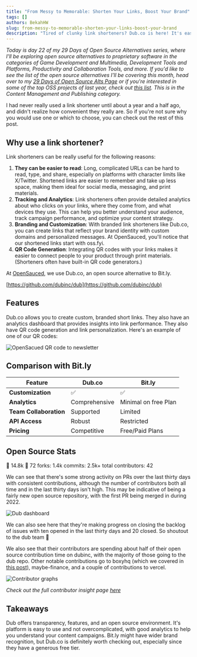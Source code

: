 ```yaml
---
title: "From Messy to Memorable: Shorten Your Links, Boost Your Brand"
tags: []
authors: BekahHW
slug: from-messy-to-memorable-shorten-your-links-boost-your-brand
description: "Tired of clunky link shorteners? Dub.co is here! It's easy to use, packed with features, and totally open source. "
---
```


*Today is day 22 of my 29 Days of Open Source Alternatives series, where I'll be exploring open source alternatives to proprietary software in the categories of Game Development and Multimedia, Development Tools and Platforms, Productivity and Collaboration Tools, and more. If you'd like to see the list of the open source alternatives I'll be covering this month, head over to my [29 Days of Open Source Alts Page](https://oss.fyi/oss-alts) or if you're interested in some of the top OSS projects of last year, check out [this list](https://oss.fyi/top-oss-2023). This is in the Content Management and Publishing category.* 

I had never really used a link shortener until about a year and a half ago, and didn't realize how convenient they really are. So if you're not sure why you would use one or which to choose, you can check out the rest of this post.

<!-- truncate -->

## Why use a link shortener?

Link shorteners can be really useful for the following reasons:

1. **They can be easier to read**:  Long, complicated URLs can be hard to read, type, and share, especially on platforms with character limits like X/Twitter. Shortened links are easier to remember and take up less space, making them ideal for social media, messaging, and print materials.
2. **Tracking and Analytics**: Link shorteners often provide detailed analytics about who clicks on your links, where they come from, and what devices they use. This can help you better understand your audience, track campaign performance, and optimize your content strategy.
3. **Branding and Customization**: With branded link shorteners like Dub.co, you can create links that reflect your brand identity with custom domains and personalized messages. At OpenSauced, you'll notice that our shortened links start with oss.fyi. 
4. **QR Code Generation**: Integrating QR codes with your links makes it easier to connect people  to your product through print materials. (Shorteners often have built-in QR code generators.)

At [OpenSauced](https://opensauced.pizza/), we use Dub.co, an open source alternative to Bit.ly.

[https://github.com/dubinc/dub](https://github.com/dubinc/dub)

## Features

Dub.co allows you to create custom, branded short links. They also have an analytics dashboard that provides insights into link performance. They also have QR code generation and link personalization. Here's an example of one of our QR codes:


![OpenSacued QR code to newsletter](https://dev-to-uploads.s3.amazonaws.com/uploads/articles/r6b35q3mfwb878zh0yvx.png)



## Comparison with Bit.ly

| Feature               | Dub.co            | Bit.ly              |
|-----------------------|-------------------|---------------------|
| **Customization**     | :white_check_mark:       | :white_check_mark:           |
| **Analytics**         | Comprehensive     | Minimal on free Plan  |
| **Team Collaboration**| Supported         | Limited             |
| **API Access**        | Robust            | Restricted          |
| **Pricing**           | Competitive       | Free/Paid Plans     |


## Open Source Stats

:stars: 14.8k
:eyes: 72
forks: 1.4k
commits: 2.5k+
total contributors: 42

We can see that there's some strong activity on PRs over the last thirty days with consistent contributions, although the number of contributors both all time and in the last thirty days isn't high. This may be indicative of being a fairly new open source repository, with the first PR being merged in during 2022. 

![Dub dashboard](https://dev-to-uploads.s3.amazonaws.com/uploads/articles/y3ycyw9onk480s98u79m.png)

We can also see here that they're making progress on closing the backlog of issues with ten opened in the last thirty days and 20 closed. So shoutout to the dub team :tada:

We also see that their contributors are spending about half of their open source contribution time on dubinc, with the majority of those going to the dub repo. Other notable contributions go to boxyhq (which we covered in [this post](https://dev.to/opensauced/development-tools-and-platforms-open-source-saas-and-boxyhq-383e)), maybe-finance, and a couple of contributions to vercel.

![Contributor graphs](https://dev-to-uploads.s3.amazonaws.com/uploads/articles/d1e4nxyfxk3il3yaiegx.png)

*Check out the full contributor insight page [here](https://oss.fyi/dub)*

## Takeaways

Dub offers transparency, features, and an open source environment. It's platform is easy to use and not overcomplicated, with good analytics to help you understand your content campaigns. Bit.ly might have wider brand recognition, but Dub.co is definitely worth checking out, especially since they have a generous free tier.